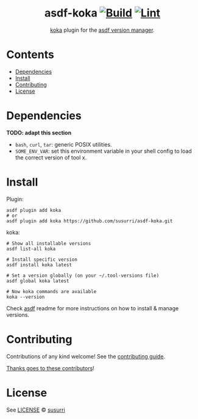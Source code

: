 <div align="center">

# asdf-koka [![Build](https://github.com/susurri/asdf-koka/actions/workflows/build.yml/badge.svg)](https://github.com/susurri/asdf-koka/actions/workflows/build.yml) [![Lint](https://github.com/susurri/asdf-koka/actions/workflows/lint.yml/badge.svg)](https://github.com/susurri/asdf-koka/actions/workflows/lint.yml)


[koka](https://koka-lang.github.io/koka/doc/index.html) plugin for the [asdf version manager](https://asdf-vm.com).

</div>

# Contents

- [Dependencies](#dependencies)
- [Install](#install)
- [Contributing](#contributing)
- [License](#license)

# Dependencies

**TODO: adapt this section**

- `bash`, `curl`, `tar`: generic POSIX utilities.
- `SOME_ENV_VAR`: set this environment variable in your shell config to load the correct version of tool x.

# Install

Plugin:

```shell
asdf plugin add koka
# or
asdf plugin add koka https://github.com/susurri/asdf-koka.git
```

koka:

```shell
# Show all installable versions
asdf list-all koka

# Install specific version
asdf install koka latest

# Set a version globally (on your ~/.tool-versions file)
asdf global koka latest

# Now koka commands are available
koka --version
```

Check [asdf](https://github.com/asdf-vm/asdf) readme for more instructions on how to
install & manage versions.

# Contributing

Contributions of any kind welcome! See the [contributing guide](contributing.md).

[Thanks goes to these contributors](https://github.com/susurri/asdf-koka/graphs/contributors)!

# License

See [LICENSE](LICENSE) © [susurri](https://github.com/susurri/)
